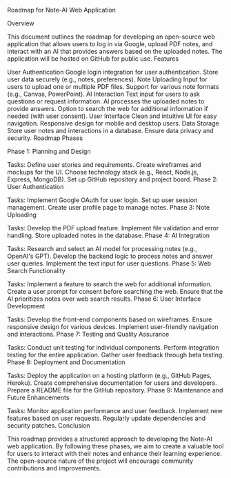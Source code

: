 Roadmap for Note-AI Web Application

Overview

This document outlines the roadmap for developing an open-source web application that allows users to log in via Google, upload PDF notes, and interact with an AI that provides answers based on the uploaded notes. The application will be hosted on GitHub for public use.
Features

User Authentication
Google login integration for user authentication.
Store user data securely (e.g., notes, preferences).
Note Uploading
Input for users to upload one or multiple PDF files.
Support for various note formats (e.g., Canvas, PowerPoint).
AI Interaction
Text input for users to ask questions or request information.
AI processes the uploaded notes to provide answers.
Option to search the web for additional information if needed (with user consent).
User Interface
Clean and intuitive UI for easy navigation.
Responsive design for mobile and desktop users.
Data Storage
Store user notes and interactions in a database.
Ensure data privacy and security.
Roadmap Phases

Phase 1: Planning and Design

Tasks:
Define user stories and requirements.
Create wireframes and mockups for the UI.
Choose technology stack (e.g., React, Node.js, Express, MongoDB).
Set up GitHub repository and project board.
Phase 2: User Authentication

Tasks:
Implement Google OAuth for user login.
Set up user session management.
Create user profile page to manage notes.
Phase 3: Note Uploading

Tasks:
Develop the PDF upload feature.
Implement file validation and error handling.
Store uploaded notes in the database.
Phase 4: AI Integration

Tasks:
Research and select an AI model for processing notes (e.g., OpenAI's GPT).
Develop the backend logic to process notes and answer user queries.
Implement the text input for user questions.
Phase 5: Web Search Functionality

Tasks:
Implement a feature to search the web for additional information.
Create a user prompt for consent before searching the web.
Ensure that the AI prioritizes notes over web search results.
Phase 6: User Interface Development

Tasks:
Develop the front-end components based on wireframes.
Ensure responsive design for various devices.
Implement user-friendly navigation and interactions.
Phase 7: Testing and Quality Assurance

Tasks:
Conduct unit testing for individual components.
Perform integration testing for the entire application.
Gather user feedback through beta testing.
Phase 8: Deployment and Documentation

Tasks:
Deploy the application on a hosting platform (e.g., GitHub Pages, Heroku).
Create comprehensive documentation for users and developers.
Prepare a README file for the GitHub repository.
Phase 9: Maintenance and Future Enhancements

Tasks:
Monitor application performance and user feedback.
Implement new features based on user requests.
Regularly update dependencies and security patches.
Conclusion

This roadmap provides a structured approach to developing the Note-AI web application. By following these phases, we aim to create a valuable tool for users to interact with their notes and enhance their learning experience. The open-source nature of the project will encourage community contributions and improvements.